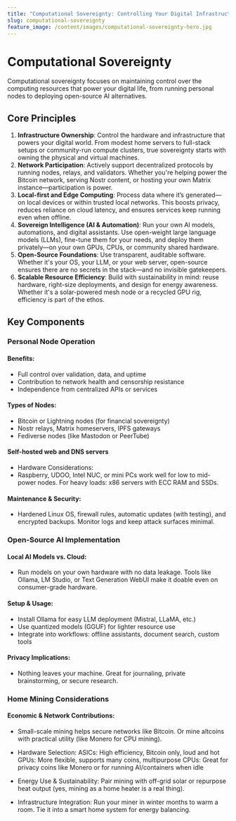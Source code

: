 ```yaml
---
title: "Computational Sovereignty: Controlling Your Digital Infrastructure"
slug: computational-sovereignty
feature_image: /content/images/computational-sovereignty-hero.jpg
---
```


# Computational Sovereignty

Computational sovereignty focuses on maintaining control over the computing resources that power your digital life, from running personal nodes to deploying open-source AI alternatives.

## Core Principles

1. **Infrastructure Ownership**: Control the hardware and infrastructure that powers your digital world. From modest home servers to full-stack setups or community-run compute clusters, true sovereignty starts with owning the physical and virtual machines.
2. **Network Participation**: Actively support decentralized protocols by running nodes, relays, and validators. Whether you're helping power the Bitcoin network, serving Nostr content, or hosting your own Matrix instance—participation is power.
3. **Local-first and Edge Computing**: Process data where it’s generated—on local devices or within trusted local networks. This boosts privacy, reduces reliance on cloud latency, and ensures services keep running even when offline.
4. **Sovereign Intelligence (AI & Automation)**: Run your own AI models, automations, and digital assistants. Use open-weight large language models (LLMs), fine-tune them for your needs, and deploy them privately—on your own GPUs, CPUs, or community shared hardware.
5. **Open-Source Foundations**: Use transparent, auditable software. Whether it's your OS, your LLM, or your web server, open-source ensures there are no secrets in the stack—and no invisible gatekeepers.
6. **Scalable Resource Efficiency**: Build with sustainability in mind: reuse hardware, right-size deployments, and design for energy awareness. Whether it's a solar-powered mesh node or a recycled GPU rig, efficiency is part of the ethos.

## Key Components

### Personal Node Operation

#### Benefits: 
  - Full control over validation, data, and uptime
  - Contribution to network health and censorship resistance
  - Independence from centralized APIs or services

#### Types of Nodes:
  - Bitcoin or Lightning nodes (for financial sovereignty)
  - Nostr relays, Matrix homeservers, IPFS gateways
  - Fediverse nodes (like Mastodon or PeerTube)

#### Self-hosted web and DNS servers
  - Hardware Considerations:
  - Raspberry, UDOO, Intel NUC, or mini PCs work well for low to mid-power nodes. For heavy loads: x86 servers with ECC RAM and SSDs.

#### Maintenance & Security:
  - Hardened Linux OS, firewall rules, automatic updates (with testing), and encrypted backups. Monitor logs and keep attack surfaces minimal.

### Open-Source AI Implementation
#### Local AI Models vs. Cloud:
  - Run models on your own hardware with no data leakage. Tools like Ollama, LM Studio, or Text Generation WebUI make it doable even on consumer-grade hardware.

#### Setup & Usage:
  - Install Ollama for easy LLM deployment (Mistral, LLaMA, etc.)
  - Use quantized models (GGUF) for lighter resource use
  - Integrate into workflows: offline assistants, document search, custom tools

#### Privacy Implications:
  - Nothing leaves your machine. Great for journaling, private brainstorming, or secure research.

### Home Mining Considerations

#### Economic & Network Contributions: 
  - Small-scale mining helps secure networks like Bitcoin. Or mine altcoins with practical utility (like Monero for CPU mining).
  - Hardware Selection:
        ASICs: High efficiency, Bitcoin only, loud and hot
        GPUs: More flexible, supports many coins, multipurpose
        CPUs: Great for privacy coins like Monero or for running AI/containers when idle

  - Energy Use & Sustainability:
        Pair mining with off-grid solar or repurpose heat output (yes, mining as a home heater is a real thing).

  - Infrastructure Integration:
        Run your miner in winter months to warm a room. Tie it into a smart home system for energy balancing.


